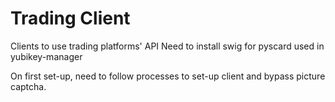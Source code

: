 # Trading Client
Clients to use trading platforms' API
Need to install swig for pyscard used in yubikey-manager

On first set-up, need to follow processes to set-up client and bypass picture captcha.